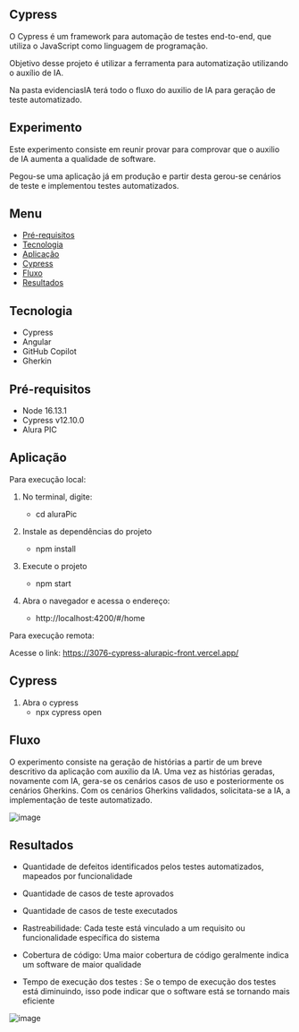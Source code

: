 ## Cypress

O Cypress é um framework para automação de testes end-to-end, que utiliza o JavaScript como linguagem de programação.

Objetivo desse projeto é utilizar a ferramenta para automatização utilizando o auxílio de IA.

Na pasta evidenciasIA terá todo o fluxo do auxilio de IA para geração de teste automatizado.

## Experimento

Este experimento consiste em reunir provar para comprovar que o auxilio de IA aumenta a qualidade de software. 

Pegou-se uma aplicação já em produção e partir desta gerou-se cenários de teste e implementou testes automatizados.

## Menu

- [Pré-requisitos](#pré-requisitos)
- [Tecnologia](#tecnologia)
- [Aplicação](#aplicação) 
- [Cypress](#Cypress)
- [Fluxo](#fluxo)
- [Resultados](#resultados)

## Tecnologia

* Cypress
* Angular
* GitHub Copilot
* Gherkin

## Pré-requisitos
  - Node 16.13.1
  - Cypress v12.10.0
  - Alura PIC 

## Aplicação

Para execução local: 

1. No terminal, digite: 
    - cd aluraPic

2. Instale as dependências do projeto
    - npm install

3. Execute o projeto
    - npm start

4. Abra o navegador e acessa o endereço:
    - http://localhost:4200/#/home

Para execução remota: 

Acesse o link: https://3076-cypress-alurapic-front.vercel.app/

## Cypress

1. Abra o cypress
    - npx cypress open

## Fluxo

O experimento consiste na geração de histórias a partir de um breve descritivo da aplicação com auxilio da IA. 
Uma vez as histórias geradas, novamente com IA, gera-se os cenários casos de uso e posteriormente os cenários Gherkins. 
Com os cenários Gherkins validados, solicitata-se a IA, a implementação de teste automatizado.


![image](https://github.com/elayneargollo/cypress/assets/48841005/cf525f8d-e5c3-4326-852f-eeaed6671f8c)

## Resultados

* Quantidade de defeitos identificados pelos testes automatizados, mapeados por funcionalidade
* Quantidade de casos de teste aprovados
* Quantidade de casos de teste executados

* Rastreabilidade: Cada teste está vinculado a um requisito ou funcionalidade específica do sistema
* Cobertura de código: Uma maior cobertura de código geralmente indica um software de maior qualidade
* Tempo de execução dos testes : Se o tempo de execução dos testes está diminuindo, isso pode indicar que o software está se tornando mais eficiente


![image](https://github.com/elayneargollo/cypress/assets/48841005/cfb7ac55-30ce-4a08-8404-379dc3e034e5)







